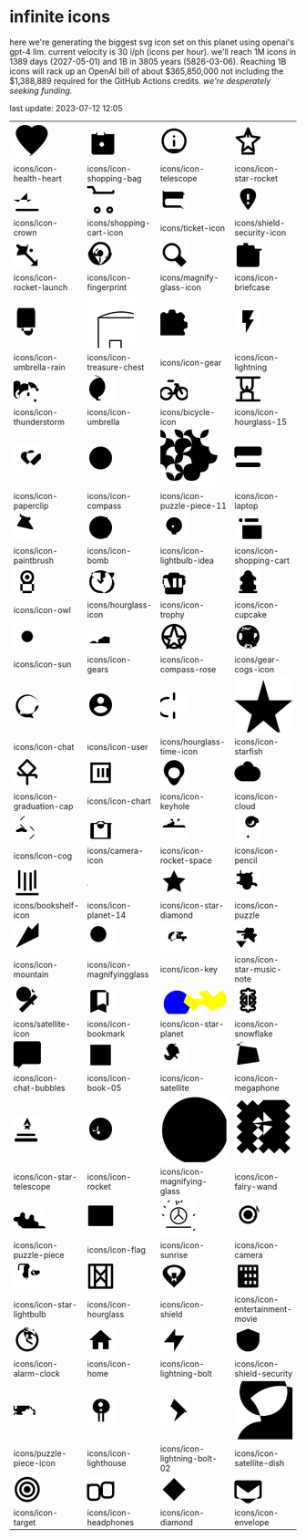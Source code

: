 # infinite icons

here we're generating the biggest svg icon set on this planet using openai's gpt-4 llm. current velocity is 30 i/ph (icons per hour). we'll reach 1M icons in 1389 days (2027-05-01) and 1B in 3805 years (5826-03-06). Reaching 1B icons will rack up an OpenAI bill of about $365,850,000 not including the $1,388,889 required for the GitHub Actions credits. _we're desperately seeking funding._

last update: 2023-07-12 12:05

|  |  |  |  |
| ---- | ---- | ---- | ---- |
| ![icons/icon-health-heart](icons/icon-health-heart.svg) | ![icons/icon-shopping-bag](icons/icon-shopping-bag.svg) | ![icons/icon-telescope](icons/icon-telescope.svg) | ![icons/icon-star-rocket](icons/icon-star-rocket.svg) 
| icons/icon-health-heart | icons/icon-shopping-bag | icons/icon-telescope | icons/icon-star-rocket 
| ![icons/icon-crown](icons/icon-crown.svg) | ![icons/shopping-cart-icon](icons/shopping-cart-icon.svg) | ![icons/ticket-icon](icons/ticket-icon.svg) | ![icons/shield-security-icon](icons/shield-security-icon.svg) 
| icons/icon-crown | icons/shopping-cart-icon | icons/ticket-icon | icons/shield-security-icon 
| ![icons/icon-rocket-launch](icons/icon-rocket-launch.svg) | ![icons/icon-fingerprint](icons/icon-fingerprint.svg) | ![icons/magnify-glass-icon](icons/magnify-glass-icon.svg) | ![icons/icon-briefcase](icons/icon-briefcase.svg) 
| icons/icon-rocket-launch | icons/icon-fingerprint | icons/magnify-glass-icon | icons/icon-briefcase 
| ![icons/icon-umbrella-rain](icons/icon-umbrella-rain.svg) | ![icons/icon-treasure-chest](icons/icon-treasure-chest.svg) | ![icons/icon-gear](icons/icon-gear.svg) | ![icons/icon-lightning](icons/icon-lightning.svg) 
| icons/icon-umbrella-rain | icons/icon-treasure-chest | icons/icon-gear | icons/icon-lightning 
| ![icons/icon-thunderstorm](icons/icon-thunderstorm.svg) | ![icons/icon-umbrella](icons/icon-umbrella.svg) | ![icons/bicycle-icon](icons/bicycle-icon.svg) | ![icons/icon-hourglass-15](icons/icon-hourglass-15.svg) 
| icons/icon-thunderstorm | icons/icon-umbrella | icons/bicycle-icon | icons/icon-hourglass-15 
| ![icons/icon-paperclip](icons/icon-paperclip.svg) | ![icons/icon-compass](icons/icon-compass.svg) | ![icons/icon-puzzle-piece-11](icons/icon-puzzle-piece-11.svg) | ![icons/icon-laptop](icons/icon-laptop.svg) 
| icons/icon-paperclip | icons/icon-compass | icons/icon-puzzle-piece-11 | icons/icon-laptop 
| ![icons/icon-paintbrush](icons/icon-paintbrush.svg) | ![icons/icon-bomb](icons/icon-bomb.svg) | ![icons/icon-lightbulb-idea](icons/icon-lightbulb-idea.svg) | ![icons/icon-shopping-cart](icons/icon-shopping-cart.svg) 
| icons/icon-paintbrush | icons/icon-bomb | icons/icon-lightbulb-idea | icons/icon-shopping-cart 
| ![icons/icon-owl](icons/icon-owl.svg) | ![icons/hourglass-icon](icons/hourglass-icon.svg) | ![icons/icon-trophy](icons/icon-trophy.svg) | ![icons/icon-cupcake](icons/icon-cupcake.svg) 
| icons/icon-owl | icons/hourglass-icon | icons/icon-trophy | icons/icon-cupcake 
| ![icons/icon-sun](icons/icon-sun.svg) | ![icons/icon-gears](icons/icon-gears.svg) | ![icons/icon-compass-rose](icons/icon-compass-rose.svg) | ![icons/gear-cogs-icon](icons/gear-cogs-icon.svg) 
| icons/icon-sun | icons/icon-gears | icons/icon-compass-rose | icons/gear-cogs-icon 
| ![icons/icon-chat](icons/icon-chat.svg) | ![icons/icon-user](icons/icon-user.svg) | ![icons/hourglass-time-icon](icons/hourglass-time-icon.svg) | ![icons/icon-starfish](icons/icon-starfish.svg) 
| icons/icon-chat | icons/icon-user | icons/hourglass-time-icon | icons/icon-starfish 
| ![icons/icon-graduation-cap](icons/icon-graduation-cap.svg) | ![icons/icon-chart](icons/icon-chart.svg) | ![icons/icon-keyhole](icons/icon-keyhole.svg) | ![icons/icon-cloud](icons/icon-cloud.svg) 
| icons/icon-graduation-cap | icons/icon-chart | icons/icon-keyhole | icons/icon-cloud 
| ![icons/icon-cog](icons/icon-cog.svg) | ![icons/camera-icon](icons/camera-icon.svg) | ![icons/icon-rocket-space](icons/icon-rocket-space.svg) | ![icons/icon-pencil](icons/icon-pencil.svg) 
| icons/icon-cog | icons/camera-icon | icons/icon-rocket-space | icons/icon-pencil 
| ![icons/bookshelf-icon](icons/bookshelf-icon.svg) | ![icons/icon-planet-14](icons/icon-planet-14.svg) | ![icons/icon-star-diamond](icons/icon-star-diamond.svg) | ![icons/icon-puzzle](icons/icon-puzzle.svg) 
| icons/bookshelf-icon | icons/icon-planet-14 | icons/icon-star-diamond | icons/icon-puzzle 
| ![icons/icon-mountain](icons/icon-mountain.svg) | ![icons/icon-magnifyingglass](icons/icon-magnifyingglass.svg) | ![icons/icon-key](icons/icon-key.svg) | ![icons/icon-star-music-note](icons/icon-star-music-note.svg) 
| icons/icon-mountain | icons/icon-magnifyingglass | icons/icon-key | icons/icon-star-music-note 
| ![icons/satellite-icon](icons/satellite-icon.svg) | ![icons/icon-bookmark](icons/icon-bookmark.svg) | ![icons/icon-star-planet](icons/icon-star-planet.svg) | ![icons/icon-snowflake](icons/icon-snowflake.svg) 
| icons/satellite-icon | icons/icon-bookmark | icons/icon-star-planet | icons/icon-snowflake 
| ![icons/icon-chat-bubbles](icons/icon-chat-bubbles.svg) | ![icons/icon-book-05](icons/icon-book-05.svg) | ![icons/icon-satellite](icons/icon-satellite.svg) | ![icons/icon-megaphone](icons/icon-megaphone.svg) 
| icons/icon-chat-bubbles | icons/icon-book-05 | icons/icon-satellite | icons/icon-megaphone 
| ![icons/icon-star-telescope](icons/icon-star-telescope.svg) | ![icons/icon-rocket](icons/icon-rocket.svg) | ![icons/icon-magnifying-glass](icons/icon-magnifying-glass.svg) | ![icons/icon-fairy-wand](icons/icon-fairy-wand.svg) 
| icons/icon-star-telescope | icons/icon-rocket | icons/icon-magnifying-glass | icons/icon-fairy-wand 
| ![icons/icon-puzzle-piece](icons/icon-puzzle-piece.svg) | ![icons/icon-flag](icons/icon-flag.svg) | ![icons/icon-sunrise](icons/icon-sunrise.svg) | ![icons/icon-camera](icons/icon-camera.svg) 
| icons/icon-puzzle-piece | icons/icon-flag | icons/icon-sunrise | icons/icon-camera 
| ![icons/icon-star-lightbulb](icons/icon-star-lightbulb.svg) | ![icons/icon-hourglass](icons/icon-hourglass.svg) | ![icons/icon-shield](icons/icon-shield.svg) | ![icons/icon-entertainment-movie](icons/icon-entertainment-movie.svg) 
| icons/icon-star-lightbulb | icons/icon-hourglass | icons/icon-shield | icons/icon-entertainment-movie 
| ![icons/icon-alarm-clock](icons/icon-alarm-clock.svg) | ![icons/icon-home](icons/icon-home.svg) | ![icons/icon-lightning-bolt](icons/icon-lightning-bolt.svg) | ![icons/icon-shield-security](icons/icon-shield-security.svg) 
| icons/icon-alarm-clock | icons/icon-home | icons/icon-lightning-bolt | icons/icon-shield-security 
| ![icons/puzzle-piece-icon](icons/puzzle-piece-icon.svg) | ![icons/icon-lighthouse](icons/icon-lighthouse.svg) | ![icons/icon-lightning-bolt-02](icons/icon-lightning-bolt-02.svg) | ![icons/icon-satellite-dish](icons/icon-satellite-dish.svg) 
| icons/puzzle-piece-icon | icons/icon-lighthouse | icons/icon-lightning-bolt-02 | icons/icon-satellite-dish 
| ![icons/icon-target](icons/icon-target.svg) | ![icons/icon-headphones](icons/icon-headphones.svg) | ![icons/icon-diamond](icons/icon-diamond.svg) | ![icons/icon-envelope](icons/icon-envelope.svg) 
| icons/icon-target | icons/icon-headphones | icons/icon-diamond | icons/icon-envelope 

